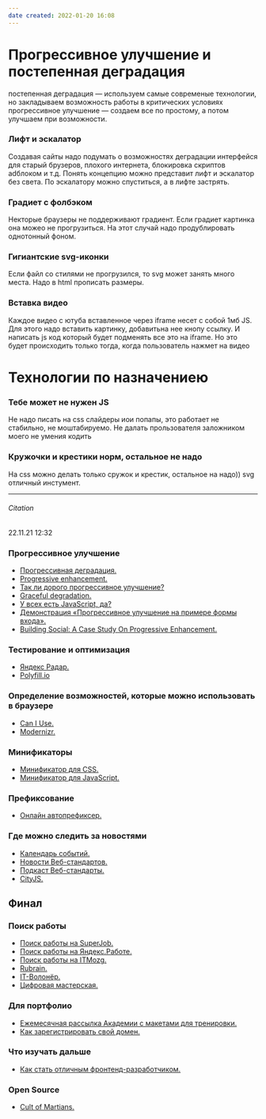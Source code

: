 ```yaml
---
date created: 2022-01-20 16:08
---
```


# Прогрессивное улучшение и постепенная деградация

постепенная деградация — используем самые современые технологии, но закладываем возможность работы в критических условиях
прогрессивное улучшение — создаем все по простому, а потом улучшаем при возможности.

### Лифт и эскалатор

Создавая сайты надо подумать о возможностях деградации интерфейся для старый брузеров, плохого интернета, блокировка скриптов adблоком и т.д.
Понять концепцию можно представит лифт и эскалатор без света. По эскалатору можно спуститься, а в лифте застрять.

### Градиет с фолбэком

Некторые браузеры не поддерживают градиент. Если градиет картинка она можео не прогрузиться. На этот случай надо продублировать однотонный фоном.

### Гигиантские svg-иконки

Если файл со стилями не прогрузился, то svg  может занять много места. Надо в html  прописать размеры.

### Вставка видео

Каждое видео с ютуба вставленное через iframe несет с собой 1мб JS. Для этого надо вставить картинку, добавитьна нее кнопу ссылку. И написать js  код который будет подменять все это на iframe. Но это будет происходить только тогда, когда пользователь нажмет на видео

# Технологии по назначениею

### Тебе может не нужен JS

Не надо писать на css слайдеры иои попапы, это работает не стабильно, не моштабируемо. Не далать прользователя заложником моего не умения кодить

### Кружочки и крестики норм, остальное не надо

На css можно делать только сружок и крестик, остальное на надо)) svg отличный инстумент.

---

###### Citation

22.11.21 12:32

### Прогрессивное улучшение

- [Прогрессивная деградация.](https://youtu.be/sZleJiCCWP8)
- [Progressive enhancement.](https://htmlacademy.ru/blog/7-progressive-enhancement)
- [Так ли дорого прогрессивное улучшение?](https://htmlacademy.ru/blog/8-is-it-expensive-to-progressive-enhancement)
- [Graceful degradation.](https://htmlacademy.ru/blog/6-graceful-degradation)
- [У всех есть JavaScript, да?](https://github.com/FrontenderMagazine/everyone-has-js/blob/master/rus.md)
- [Демонстрация «Прогрессивное улучшение на примере формы входа».](https://htmlacademy.ru/demos/1)
- [Building Social: A Case Study On Progressive Enhancement.](https://www.smashingmagazine.com/2016/09/building-social-a-case-study-on-progressive-enhancement/)

### Тестирование и оптимизация

- [Яндекс Радар.](https://radar.metrika.yandex/browsers)
- [Polyfill.io](https://polyfill.io/)

### Определение возможностей, которые можно использовать в браузере

- [Can I Use.](http://caniuse.com/)
- [Modernizr.](http://modernizr.com/)

### Минификаторы

- [Минификатор для CSS.](http://css.github.io/csso/csso.html)
- [Минификатор для JavaScript.](https://jscompress.com/)

### Префиксование

- [Онлайн автопрефиксер.](http://autoprefixer.github.io/ru/)

### Где можно следить за новостями

- [Календарь событий.](https://github.com/web-standards-ru/calendar)
- [Новости Веб-стандартов.](https://vk.com/webstandards_ru)
- [Подкаст Веб-стандарты.](https://itunes.apple.com/ru/podcast/veb-standarty/id1080500016)
- [CityJS.](https://github.com/web-standards-ru/cityjs-list)

## Финал

### Поиск работы

- [Поиск работы на SuperJob.](https://goo.gl/PUfwub)
- [Поиск работы на Яндекс.Работе.](https://goo.gl/qvzt64)
- [Поиск работы на ITMozg.](https://goo.gl/67gQcd)
- [Rubrain.](http://www.rubrain.com/)
- [IT-Волонёр.](https://itv.te-st.ru/)
- [Цифровая мастерская.](https://it.falanster.by/index-ru.html)

### Для портфолио

- [Ежемесячная рассылка Академии с макетами для тренировки.](https://htmlacademy.ru/email)
- [Как зарегистрировать свой домен.](https://htmlacademy.ru/blog/48-how-to-register-domain)

### Что изучать дальше

- [Как стать отличным фронтенд-разработчиком.](https://habrahabr.ru/company/friifond/blog/293936/)

### Open Source

- [Cult of Martians.](http://cultofmartians.com/)
